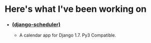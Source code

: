 
# Here's what I've been working on

* ### [(django-scheduler)](https://github.com/llazzaro/django-scheduler)
    * A calendar app for Django 1.7. Py3 Compatible.

